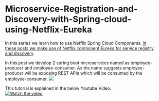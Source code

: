 # Microservice-Registration-and-Discovery-with-Spring-cloud-using-Netflix-Eureka

In this series we learn how to use Netflix Spring Cloud Components. [In these posts we make use of Netflix component Eureka for service registry and discovery](https://www.javainuse.com/spring/spring_eurekaregister).

In this post we develop 2 spring boot microservices named as employee-producer and employee-consumer.
As the name suggests employee-producer will be exposing REST APIs which will be consumed by the employee-consumer.
![](https://www.javainuse.com/sprcloud_1-5.jpg)

This tutorial is explained in the below Youtube Video.<br>
[![Watch the video](https://www.javainuse.com/netflix1-min.jpg)](https://youtu.be/bpybsU7zCVI)
